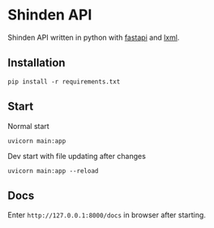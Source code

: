 # Shinden API
Shinden API written in python with [fastapi](https://github.com/tiangolo/fastapi) and [lxml](https://github.com/lxml/lxml).
## Installation
```
pip install -r requirements.txt
```
## Start
Normal start
```
uvicorn main:app
```
Dev start with file updating after changes
```
uvicorn main:app --reload
```
## Docs
Enter `http://127.0.0.1:8000/docs` in browser after starting.
